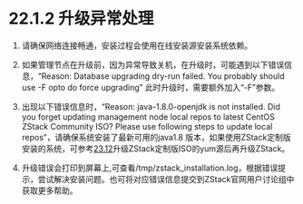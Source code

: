 # 22.1.2 升级异常处理

1. 请确保网络连接畅通，安装过程会使用在线安装源安装系统依赖。

2. 如果管理节点在升级前，因为异常导致关机，在升级时，可能遇到以下错误信息，“Reason: Database upgrading dry-run failed. You probably should use -F opto do force upgrading” 此时升级时，需要额外加入“-F”参数。

3. 出现以下错误信息时，“Reason: java-1.8.0-openjdk is not installed. Did you forget updating management node local repos to latest CentOS ZStack Community ISO? Please use following steps to update local repos”，请确保系统安装了最新可用的java1.8 版本，如果使用ZStack定制版安装的系统，可参考[23.12](/other-setting/upgrade-zstack-iso.md)升级ZStack定制版ISO的yum源后再升级ZStack。

4. 升级错误会打印到屏幕上,可查看/tmp/zstack_installation.log，根据错误提示，尝试解决安装问题。也可将对应错误信息提交到ZStack官网用户讨论组中获取更多帮助。

